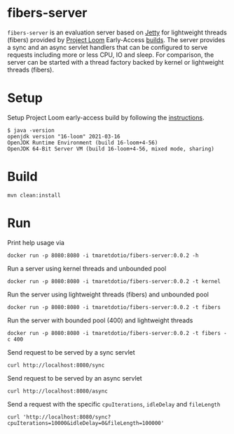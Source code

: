 # fibers-server

`fibers-server` is an evaluation server based on [Jetty](https://www.eclipse.org/jetty) for lightweight threads (fibers) provided by [Project Loom](https://wiki.openjdk.java.net/display/loom/Main)
Early-Access [builds](https://jdk.java.net/loom/). The server provides a sync and an async servlet handlers that can be configured to serve requests including more or less CPU, IO and sleep.
For comparison, the server can be started with a thread factory backed by kernel or lightweight threads (fibers).


# Setup

Setup Project Loom early-access build by following the [instructions](https://jdk.java.net/loom/).

```
$ java -version
openjdk version "16-loom" 2021-03-16
OpenJDK Runtime Environment (build 16-loom+4-56)
OpenJDK 64-Bit Server VM (build 16-loom+4-56, mixed mode, sharing)
```

# Build

```
mvn clean:install
```

# Run

Print help usage via

```
docker run -p 8080:8080 -i tmaretdotio/fibers-server:0.0.2 -h
```

Run a server using kernel threads and unbounded pool

```
docker run -p 8080:8080 -i tmaretdotio/fibers-server:0.0.2 -t kernel
```

Run the server using lightweight threads (fibers) and unbounded pool

```
docker run -p 8080:8080 -i tmaretdotio/fibers-server:0.0.2 -t fibers
```

Run the server with bounded pool (400) and lightweight threads

```
docker run -p 8080:8080 -i tmaretdotio/fibers-server:0.0.2 -t fibers -c 400
```

Send request to be served by a sync servlet

```
curl http://localhost:8080/sync
```

Send request to be served by an async servlet

```
curl http://localhost:8080/async
```

Send a request with the specific `cpuIterations`, `idleDelay` and `fileLength`

```
curl 'http://localhost:8080/sync?cpuIterations=10000&idleDelay=0&fileLength=100000'
```
